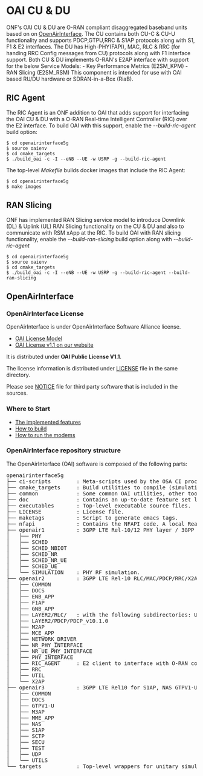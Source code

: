 # OAI CU & DU #

ONF's OAI CU & DU are O-RAN compliant disaggregated baseband units based on on [OpenAirInterface](http://www.openairinterface.org). The CU contains both CU-C & CU-U functionality and supports PDCP,GTPU,RRC & S1AP protocols along with S1, F1 & E2 interfaces. The DU has High-PHY(FAPI), MAC, RLC & RRC (for handing RRC Config messages from CU) protocols along with F1 interface support. Both CU & DU implements O-RAN's E2AP interface with support for the below Service Models:
    - Key Performance Metrics (E2SM_KPM)
    - RAN Slicing (E2SM_RSM)
This component is intended for use with OAI based RU/DU hardware or SDRAN-in-a-Box (RiaB). 

## RIC Agent ##

The RIC Agent is an ONF addition to OAI that adds support for interfacing the OAI CU & DU with a O-RAN Real-time Intelligent Controller (RIC) over the E2 interface. To build OAI with this support, enable the *--build-ric-agent* build option:

```shell
$ cd openairinterface5g
$ source oaienv
$ cd cmake_targets
$ ./build_oai -c -I --eNB --UE -w USRP -g --build-ric-agent
```

The top-level *Makefile* builds docker images that include the RIC Agent:

```shell
$ cd openairinterface5g
$ make images
```
## RAN Slicing ##

ONF has implemented RAN Slicing service model to introduce Downlink (DL) & Uplink (UL) RAN Slicing functionality on the CU & DU and also to communicate with RSM xApp at the RIC. To build OAI with RAN slicing functionality, enable the *--build-ran-slicing* build option along with *--build-ric-agent*

```shell
$ cd openairinterface5g
$ source oaienv
$ cd cmake_targets
$ ./build_oai -c -I --eNB --UE -w USRP -g --build-ric-agent --build-ran-slicing
```

## OpenAirInterface ##
### OpenAirInterface License ###

OpenAirInterface is under OpenAirInterface Software Alliance license.

 *  [OAI License Model](http://www.openairinterface.org/?page_id=101)
 *  [OAI License v1.1 on our website](http://www.openairinterface.org/?page_id=698)

It is distributed under **OAI Public License V1.1**.

The license information is distributed under [LICENSE](LICENSE) file in the same directory.

Please see [NOTICE](NOTICE.md) file for third party software that is included in the sources.

### Where to Start ###

 *  [The implemented features](./doc/FEATURE_SET.md)
 *  [How to build](./doc/BUILD.md)
 *  [How to run the modems](./doc/RUNMODEM.md)

### OpenAirInterface repository structure ###

The OpenAirInterface (OAI) software is composed of the following parts: 

<pre>
openairinterface5g
├── ci-scripts        : Meta-scripts used by the OSA CI process. Contains also configuration files used day-to-day by CI.
├── cmake_targets     : Build utilities to compile (simulation, emulation and real-time platforms), and generated build files.
├── common            : Some common OAI utilities, other tools can be found at openair2/UTILS.
├── doc               : Contains an up-to-date feature set list and starting tutorials.
├── executables       : Top-level executable source files.
├── LICENSE           : License file.
├── maketags          : Script to generate emacs tags.
├── nfapi             : Contains the NFAPI code. A local Readme file provides more details.
├── openair1          : 3GPP LTE Rel-10/12 PHY layer / 3GPP NR Rel-15 layer. A local Readme file provides more details.
│   ├── PHY
│   ├── SCHED
│   ├── SCHED_NBIOT
│   ├── SCHED_NR
│   ├── SCHED_NR_UE
│   ├── SCHED_UE
│   └── SIMULATION    : PHY RF simulation.
├── openair2          : 3GPP LTE Rel-10 RLC/MAC/PDCP/RRC/X2AP + LTE Rel-14 M2AP implementation. Also 3GPP NR Rel-15 RLC/MAC/PDCP/RRC/X2AP.
│   ├── COMMON
│   ├── DOCS
│   ├── ENB_APP
│   ├── F1AP
│   ├── GNB_APP
│   ├── LAYER2/RLC/   : with the following subdirectories: UM_v9.3.0, TM_v9.3.0, and AM_v9.3.0.
│   ├── LAYER2/PDCP/PDCP_v10.1.0
│   ├── M2AP
│   ├── MCE_APP
│   ├── NETWORK_DRIVER
│   ├── NR_PHY_INTERFACE
│   ├── NR_UE_PHY_INTERFACE
│   ├── PHY_INTERFACE
│   ├── RIC_AGENT     : E2 client to interface with O-RAN compliant RIC
│   ├── RRC
│   ├── UTIL
│   └── X2AP
├── openair3          : 3GPP LTE Rel10 for S1AP, NAS GTPV1-U for both ENB and UE.
│   ├── COMMON
│   ├── DOCS
│   ├── GTPV1-U
│   ├── M3AP
│   ├── MME_APP
│   ├── NAS
│   ├── S1AP
│   ├── SCTP
│   ├── SECU
│   ├── TEST
│   ├── UDP
│   └── UTILS
└── targets           : Top-level wrappers for unitary simulation for PHY channels, system-level emulation (eNB-UE with and without S1), and realtime eNB and UE and RRH GW.
</pre>
